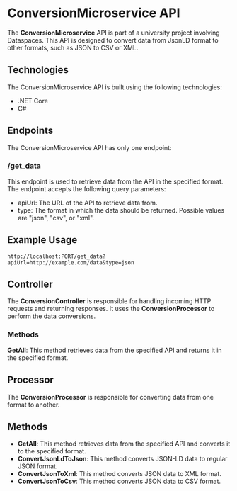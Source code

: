 # ConversionMicroservice API
The **ConversionMicroservice** API is part of a university project involving Dataspaces. This API is designed to convert data from JsonLD format to other formats, such as JSON to CSV or XML.

## Technologies
The ConversionMicroservice API is built using the following technologies:

* .NET Core 
* C#

## Endpoints
The ConversionMicroservice API has only one endpoint:

### /get_data
This endpoint is used to retrieve data from the API in the specified format. The endpoint accepts the following query parameters:

* apiUrl: The URL of the API to retrieve data from.
* type: The format in which the data should be returned. Possible values are "json", "csv", or "xml".

## Example Usage
```
http://localhost:PORT/get_data?apiUrl=http://example.com/data&type=json
```
## Controller
The **ConversionController** is responsible for handling incoming HTTP requests and returning responses. It uses the **ConversionProcessor** to perform the data conversions.

### Methods
**GetAll**: This method retrieves data from the specified API and returns it in the specified format.

## Processor
The **ConversionProcessor** is responsible for converting data from one format to another.

## Methods
* **GetAll**: This method retrieves data from the specified API and converts it to the specified format.
* **ConvertJsonLdToJson**: This method converts JSON-LD data to regular JSON format.
* **ConvertJsonToXml**: This method converts JSON data to XML format.
* **ConvertJsonToCsv**: This method converts JSON data to CSV format.

